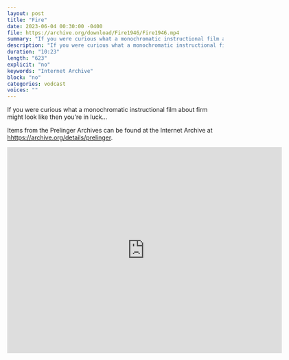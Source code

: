 ```yaml
---
layout: post
title: "Fire"
date: 2023-06-04 00:30:00 -0400
file: https://archive.org/download/Fire1946/Fire1946.mp4
summary: "If you were curious what a monochromatic instructional film about firm might look like then you're in luck..."
description: "If you were curious what a monochromatic instructional film about firm might look like then you're in luck..."
duration: "10:23"
length: "623"
explicit: "no" 
keywords: "Internet Archive"
block: "no" 
categories: vodcast
voices: ""
---
```


If you were curious what a monochromatic instructional film about firm might look like then you're in luck...

Items from the Prelinger Archives can be found at the Internet Archive at <hhttps://archive.org/details/prelinger>.

<iframe src="https://archive.org/embed/Fire1946" width="640" height="480" frameborder="0" webkitallowfullscreen="true" mozallowfullscreen="true" allowfullscreen></iframe>
